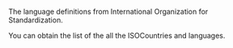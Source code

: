 The language definitions from International Organization for Standardization.You can obtain the list of the all the ISOCountries and languages.